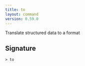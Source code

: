 ```yaml
---
title: to
layout: command
version: 0.59.0
---
```


Translate structured data to a format

## Signature

```> to ```
